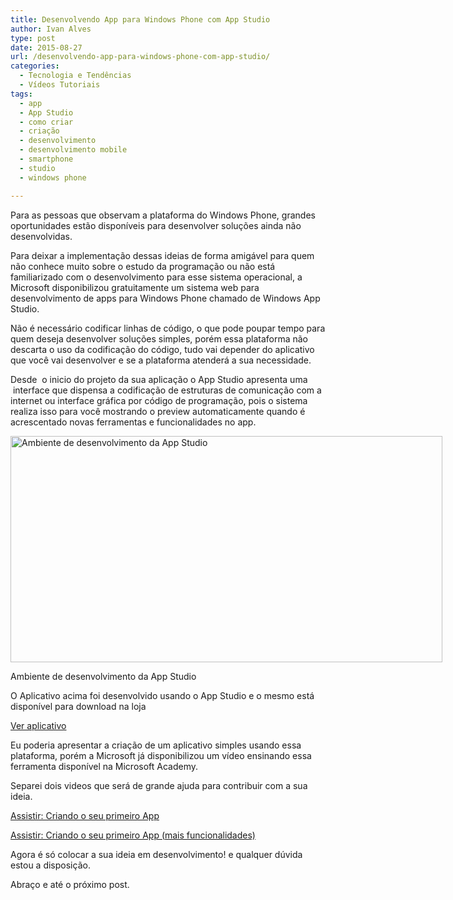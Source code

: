 ```yaml
---
title: Desenvolvendo App para Windows Phone com App Studio
author: Ivan Alves
type: post
date: 2015-08-27
url: /desenvolvendo-app-para-windows-phone-com-app-studio/
categories:
  - Tecnologia e Tendências
  - Vídeos Tutoriais
tags:
  - app
  - App Studio
  - como criar
  - criação
  - desenvolvimento
  - desenvolvimento mobile
  - smartphone
  - studio
  - windows phone

---
```

Para as pessoas que observam a plataforma do Windows Phone, grandes oportunidades estão disponíveis para desenvolver soluções ainda não desenvolvidas.

Para deixar a implementação dessas ideias de forma amigável para quem não conhece muito sobre o estudo da programação ou não está familiarizado com o desenvolvimento para esse sistema operacional, a Microsoft disponibilizou gratuitamente um sistema web para desenvolvimento de apps para Windows Phone chamado de Windows App Studio.

Não é necessário codificar linhas de código, o que pode poupar tempo para quem deseja desenvolver soluções simples, porém essa plataforma não descarta o uso da codificação do código, tudo vai depender do aplicativo que você vai desenvolver e se a plataforma atenderá a sua necessidade.

Desde  o inicio do projeto da sua aplicação o App Studio apresenta uma  interface que dispensa a codificação de estruturas de comunicação com a internet ou interface gráfica por código de programação, pois o sistema realiza isso para você mostrando o preview automaticamente quando é acrescentado novas ferramentas e funcionalidades no app.

<div id="attachment_50960" style="width: 701px" class="wp-caption aligncenter">
  <a href="http://tableless.com.br/uploads/2015/08/ScreenHunter_11-Aug.-26-00.29.jpg"><img class=" wp-image-50960" src="http://tableless.com.br/uploads/2015/08/ScreenHunter_11-Aug.-26-00.29.jpg" alt="Ambiente de desenvolvimento da App Studio" width="691" height="362" /></a>
  
  <p class="wp-caption-text">
    Ambiente de desenvolvimento da App Studio
  </p>
</div>

O Aplicativo acima foi desenvolvido usando o App Studio e o mesmo está disponível para download na loja

<a href="https://www.microsoft.com/pt-br/store/apps/eu-escolhi-esperar/9nblggh2kfjd" target="_blank">Ver aplicativo</a>

Eu poderia apresentar a criação de um aplicativo simples usando essa plataforma, porém a Microsoft já disponibilizou um vídeo ensinando essa ferramenta disponível na Microsoft Academy.

Separei dois videos que será de grande ajuda para contribuir com a sua ideia.

<a href="https://www.microsoftvirtualacademy.com/pt-pt/training-courses/crie-seu-primeiro-aplicativo-com-windows-app-studio-8631" target="_blank">Assistir: Criando o seu primeiro App</a>

<a href="https://www.microsoftvirtualacademy.com/pt-pt/training-courses/introduo-ao-desenvolvimento-de-aplicativos-mveis-8525" target="_blank">Assistir: Criando o seu primeiro App (mais funcionalidades)</a>

Agora é só colocar a sua ideia em desenvolvimento! e qualquer dúvida estou a disposição.

Abraço e até o próximo post.
